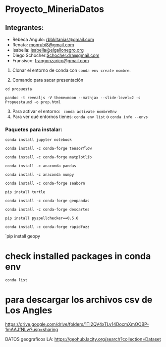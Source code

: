 # Proyecto_MineriaDatos
## Integrantes: 
- Rebeca Angulo: rbbkitanias@gmail.com
- Renata: monrubi8@gmail.com
- Isabella: isabella@elgallonegro.org
- Diego Schocher:Schocher.dra@gmail.com
- Fransisco: frangonzarico@gmail.com

1. Clonar el entorno de conda con `conda env create nombre`.

2. Comando para sacar presentación

`cd propuesta`

```
pandoc -t revealjs -V theme=moon --mathjax --slide-level=2 -s Propuesta.md -o prop.html
```

3. Para activar el entorno: ` conda activate nombreEnv`
4. Para ver qué entornos tienes: `conda env list` o `conda info --envs`


### Paquetes para instalar:
`conda install jupyter notebook`

`conda install -c conda-forge tensorflow`

`conda install -c conda-forge matplotlib`

`conda install -c anaconda pandas`

`conda install -c anaconda numpy`

`conda install -c conda-forge seaborn`

`pip install turtle`

`conda install -c conda-forge geopandas`

`conda install -c conda-forge descartes`

`pip install pyspellchecker==0.5.6`

`conda install -c conda-forge rapidfuzz`

`pip install geopy

# check installed packages in conda env 
`conda list`

# para descargar los archivos csv de Los Angles
https://drive.google.com/drive/folders/1TI2QV4xTLv14DocmXmOOBP-1mAAJfNLw?usp=sharing

DATOS geograficos LA: https://geohub.lacity.org/search?collection=Dataset

